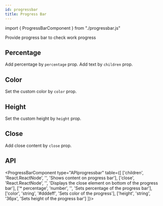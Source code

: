 ```yaml
---
id: progressbar
title: Progress Bar
---
```


import { ProgressBarComponent } from "./progressbar.js"

<p>Provide progress bar to check work progress</p>

## Percentage

<p>Add percentage by <code>percentage</code> prop. Add text by <code>children</code> prop. </p>
<ProgressBarComponent ></ProgressBarComponent>

## Color

<p>Set the custom color by <code>color</code> prop. </p>
<ProgressBarComponent color="pink" ></ProgressBarComponent>

## Height

<p>Set the custom height by <code>height</code> prop. </p>
<ProgressBarComponent height="20px"></ProgressBarComponent>

## Close

<p>Add close content by <code>close</code> prop. </p>
<ProgressBarComponent height="20px" close></ProgressBarComponent>

## API

<ProgressBarComponent type="APIprogressbar" table={[
  ['children', 'React.ReactNode', '', 'Shows content on progress bar'],
  ['close', 'React.ReactNode', '', 'Displays the close element on bottom of the progress bar'],
  ['* percentage', 'number', '', 'Sets percentage of the progress bar'],
  ['color', 'string', '#dddeff', 'Sets color of the progress'],
  ['height', 'string', '36px', 'Sets height of the progress bar']
]}></ProgressBarComponent>